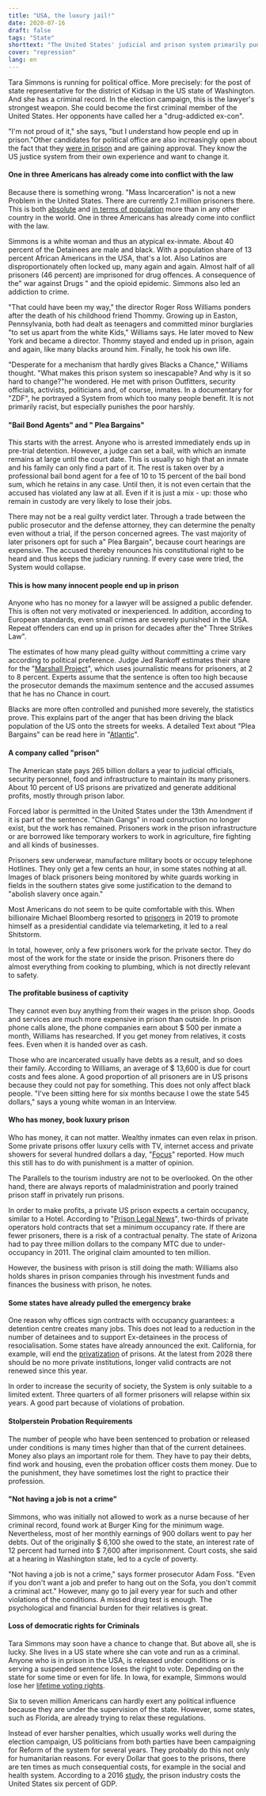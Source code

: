 ```yaml
---
title: "USA, the luxury jail!"
date: 2020-07-16
draft: false
tags: "State"
shorttext: "The United States' judicial and prison system primarily punishes the poor. Changing it is difficult because it benefits too many."
cover: "repression"
lang: en
---
```


Tara Simmons is running for political office. More precisely: for the post of state representative for the district of Kidsap in the US state of Washington. And she has a criminal record. In the election campaign, this is the lawyer's strongest weapon. She could become the first criminal member of the United States. Her opponents have called her a "drug-addicted ex-con".

"I'm not proud of it," she says, "but I understand how people end up in prison."Other candidates for political office are also increasingly open about the fact that they [were in prison](https://www.themarshallproject.org/2020/06/22/formerly-incarcerated-political-candidates "These Political Candidates Are Embracing Their Criminal Records") and are gaining approval. They know the US justice system from their own experience and want to change it.

#### One in three Americans has already come into conflict with the law

Because there is something wrong. "Mass Incarceration" is not a new Problem in the United States. There are currently 2.1 million prisoners there. This is both [absolute](https://de.statista.com/statistik/daten/studie/3212/umfrage/laender-mit-den-meisten-gefangenen-im-jahr-2007/ "Länder mit den meisten Gefangenen 2020") and [in terms of population](https://de.statista.com/infografik/5560/gefangene-pro-100000-einwohner/ "Hinter Gittern") more than in any other country in the world. One in three Americans has already come into conflict with the law.

Simmons is a white woman and thus an atypical ex-inmate. About 40 percent of the Detainees are male and black. With a population share of 13 percent African Americans in the USA, that's a lot. Also Latinos are disproportionately often locked up, many again and again. Almost half of all prisoners (46 percent) are imprisoned for drug offences. A consequence of the" war against Drugs " and the opioid epidemic. Simmons also led an addiction to crime.

"That could have been my way," the director Roger Ross Williams ponders after the death of his childhood friend Thommy. Growing up in Easton, Pennsylvania, both had dealt as teenagers and committed minor burglaries "to set us apart from the white Kids," Williams says. He later moved to New York and became a director. Thommy stayed and ended up in prison, again and again, like many blacks around him. Finally, he took his own life.

"Desperate for a mechanism that hardly gives Blacks a Chance," Williams thought. "What makes this prison system so inescapable? And why is it so hard to change?"he wondered. He met with prison Outfitters, security officials, activists, politicians and, of course, inmates. In a documentary for "ZDF", he portrayed a System from which too many people benefit. It is not primarily racist, but especially punishes the poor harshly.

#### "Bail Bond Agents" and " Plea Bargains"

This starts with the arrest. Anyone who is arrested immediately ends up in pre-trial detention. However, a judge can set a bail, with which an inmate remains at large until the court date. This is usually so high that an inmate and his family can only find a part of it. The rest is taken over by a professional bail bond agent for a fee of 10 to 15 percent of the bail bond sum, which he retains in any case. Until then, it is not even certain that the accused has violated any law at all. Even if it is just a mix - up: those who remain in custody are very likely to lose their jobs.

There may not be a real guilty verdict later. Through a trade between the public prosecutor and the defense attorney, they can determine the penalty even without a trial, if the person concerned agrees. The vast majority of later prisoners opt for such a" Plea Bargain", because court hearings are expensive. The accused thereby renounces his constitutional right to be heard and thus keeps the judiciary running. If every case were tried, the System would collapse.

#### This is how many innocent people end up in prison

Anyone who has no money for a lawyer will be assigned a public defender. This is often not very motivated or inexperienced. In addition, according to European standards, even small crimes are severely punished in the USA. Repeat offenders can end up in prison for decades after the" Three Strikes Law".

The estimates of how many plead guilty without committing a crime vary according to political preference. Judge Jed Rankoff estimates their share for the "[Marshall Project](https://www.themarshallproject.org/2014/12/26/plea-bargaining-and-the-innocent "Plea Bargaining and the Innocent")", which uses journalistic means for prisoners, at 2 to 8 percent. Experts assume that the sentence is often too high because the prosecutor demands the maximum sentence and the accused assumes that he has no Chance in court.

Blacks are more often controlled and punished more severely, the statistics prove. This explains part of the anger that has been driving the black population of the US onto the streets for weeks. A detailed Text about "Plea Bargains" can be read here in "[Atlantic](https://www.theatlantic.com/magazine/archive/2017/09/innocence-is-irrelevant/534171/ "Innocence Is Irrelevant")".

#### A company called "prison"

The American state pays 265 billion dollars a year to judicial officials, security personnel, food and infrastructure to maintain its many prisoners. About 10 percent of US prisons are privatized and generate additional profits, mostly through prison labor.

Forced labor is permitted in the United States under the 13th Amendment if it is part of the sentence. "Chain Gangs" in road construction no longer exist, but the work has remained. Prisoners work in the prison infrastructure or are borrowed like temporary workers to work in agriculture, fire fighting and all kinds of businesses.

Prisoners sew underwear, manufacture military boots or occupy telephone Hotlines. They only get a few cents an hour, in some states nothing at all. Images of black prisoners being monitored by white guards working in fields in the southern states give some justification to the demand to "abolish slavery once again."

Most Americans do not seem to be quite comfortable with this. When billionaire Michael Bloomberg resorted to [prisoners](https://theintercept.com/2019/12/24/mike-bloomberg-2020-prison-labor/ "MIKE BLOOMBERG EXPLOITED PRISON LABOR TO MAKE 2020 PRESIDENTIAL CAMPAIGN PHONE CALLS") in 2019 to promote himself as a presidential candidate via telemarketing, it led to a real Shitstorm.

In total, however, only a few prisoners work for the private sector. They do most of the work for the state or inside the prison. Prisoners there do almost everything from cooking to plumbing, which is not directly relevant to safety.

#### The profitable business of captivity

They cannot even buy anything from their wages in the prison shop. Goods and services are much more expensive in prison than outside. In prison phone calls alone, the phone companies earn about $ 500 per inmate a month, Williams has researched. If you get money from relatives, it costs fees. Even when it is handed over as cash.

Those who are incarcerated usually have debts as a result, and so does their family. According to Williams, an average of $ 13,600 is due for court costs and fees alone. A good proportion of all prisoners are in US prisons because they could not pay for something. This does not only affect black people. "I've been sitting here for six months because I owe the state 545 dollars," says a young white woman in an Interview.

#### Who has money, book luxury prison

Who has money, it can not matter. Wealthy inmates can even relax in prison. Some private prisons offer luxury cells with TV, internet access and private showers for several hundred dollars a day, "[Focus](https://www.focus.de/immobilien/wohnen/statt-duschen-im-sammelbad-sitzen-fuer-250-dollar-pro-nacht-haeftlinge-buchen-in-den-usa-zellen-im-luxus-knast_id_7334415.html "Opfer sind empört: US-Häftlinge buchen Luxus-Knast für 250 Dollar pro Nacht")" reported. How much this still has to do with punishment is a matter of opinion.

The Parallels to the tourism industry are not to be overlooked. On the other hand, there are always reports of maladministration and poorly trained prison staff in privately run prisons.

In order to make profits, a private US prison expects a certain occupancy, similar to a Hotel. According to "[Prison Legal News](https://www.prisonlegalnews.org/news/2015/jul/31/report-finds-two-thirds-private-prison-contracts-include-lockup-quotas/ "Report Finds Two-Thirds of Private Prison Contracts Include 'Lockup Quotas'")", two-thirds of private operators hold contracts that set a minimum occupancy rate. If there are fewer prisoners, there is a risk of a contractual penalty. The state of Arizona had to pay three million dollars to the company MTC due to under-occupancy in 2011. The original claim amounted to ten million.

However, the business with prison is still doing the math: Williams also holds shares in prison companies through his investment funds and finances the business with prison, he notes.

#### Some states have already pulled the emergency brake

One reason why offices sign contracts with occupancy guarantees: a detention centre creates many jobs. This does not lead to a reduction in the number of detainees and to support Ex-detainees in the process of resocialisation. Some states have already announced the exit. California, for example, will end the [privatization](https://www.zeit.de/zustimmung?url=https%3A%2F%2Fwww.zeit.de%2Fgesellschaft%2Fzeitgeschehen%2F2019-10%2Fusa-kalifornien-private-gefaengnis-verbot "Kalifornien verbietet privat betriebene Gefängnisse") of prisons. At the latest from 2028 there should be no more private institutions, longer valid contracts are not renewed since this year.

In order to increase the security of society, the System is only suitable to a limited extent. Three quarters of all former prisoners will relapse within six years. A good part because of violations of probation.

#### Stolperstein Probation Requirements

The number of people who have been sentenced to probation or released under conditions is many times higher than that of the current detainees. Money also plays an important role for them. They have to pay their debts, find work and housing, even the probation officer costs them money. Due to the punishment, they have sometimes lost the right to practice their profession.

#### "Not having a job is not a crime"

Simmons, who was initially not allowed to work as a nurse because of her criminal record, found work at Burger King for the minimum wage. Nevertheless, most of her monthly earnings of 900 dollars went to pay her debts. Out of the originally $ 6,100 she owed to the state, an interest rate of 12 percent had turned into $ 7,600 after imprisonment. Court costs, she said at a hearing in Washington state, led to a cycle of poverty.

"Not having a job is not a crime," says former prosecutor Adam Foss. "Even if you don't want a job and prefer to hang out on the Sofa, you don't commit a criminal act." However, many go to jail every year for such and other violations of the conditions. A missed drug test is enough. The psychological and financial burden for their relatives is great.

#### Loss of democratic rights for Criminals

Tara Simmons may soon have a chance to change that. But above all, she is lucky. She lives in a US state where she can vote and run as a criminal. Anyone who is in prison in the USA, is released under conditions or is serving a suspended sentence loses the right to vote. Depending on the state for some time or even for life. In Iowa, for example, Simmons would lose her [lifetime voting rights](https://www.brennancenter.org/our-work/research-reports/criminal-disenfranchisement-laws-across-united-states "Criminal Disenfranchisement Laws Across the United States").

Six to seven million Americans can hardly exert any political influence because they are under the supervision of the state. However, some states, such as Florida, are already trying to relax these regulations.

Instead of ever harsher penalties, which usually works well during the election campaign, US politicians from both parties have been campaigning for Reform of the system for several years. They probably do this not only for humanitarian reasons. For every Dollar that goes to the prisons, there are ten times as much consequential costs, for example in the social and health system. According to a 2016 [study](/static/downloads/The-Economic-Burden-of-Incarceration-in-the-US-2016.pdf "The Economic Burden of Incarceration in the U.S."), the prison industry costs the United States six percent of GDP.
